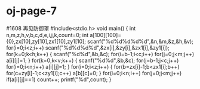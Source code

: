 # oj-page-7
#1608
再见防御罩
#include<stdio.h>
void main()
{
    int n,m,z,h,v,b,c,d,e,i,j,k,count=0;
    int a[100][100]={0},zx[10],zy[10],zx1[10],zy1[10];
    scanf("%d%d%d%d%d",&n,&m,&z,&h,&v);
    for(i=0;i<z;i++)
    scanf("%d%d%d%d",&zx[i],&zy[i],&zx1[i],&zy1[i]);
    for(k=0;k<h;k++)
    {
        scanf("%d%d",&b,&c);
        for(i=b-1;i<c;i++)
        for(j=0;j<m;j++)
        a[i][j]=1;
    }
    for(k=0;k<v;k++)
    {
        scanf("%d%d",&b,&c);
        for(j=b-1;j<c;j++)
        for(i=0;i<n;i++)
        a[i][j]=1;
    }
    for(i=0;i<z;i++)
    {
        for(b=zx[i]-1;b<zx1[i];b++)
        for(c=zy[i]-1;c<zy1[i];c++)
        a[b][c]=0;
    }
    for(i=0;i<n;i++)
    for(j=0;j<m;j++)
    if(a[i][j]==1)
    count++;
    printf("%d",count);
}
